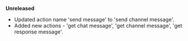 **Unreleased**
* Updated action name 'send message' to 'send channel message'.
* Added new actions - 'get chat message', 'get channel message', 'get response message'.